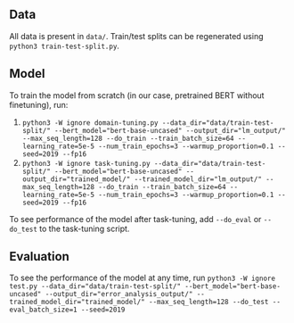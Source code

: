 ## Data
All data is present in `data/`. Train/test splits can be regenerated using `python3 train-test-split.py`.

## Model
To train the model from scratch (in our case, pretrained BERT without finetuning), run:
1. `python3 -W ignore domain-tuning.py --data_dir="data/train-test-split/" --bert_model="bert-base-uncased" --output_dir="lm_output/" --max_seq_length=128 --do_train --train_batch_size=64 --learning_rate=5e-5 --num_train_epochs=3 --warmup_proportion=0.1 --seed=2019 --fp16`
2. `python3 -W ignore task-tuning.py --data_dir="data/train-test-split/" --bert_model="bert-base-uncased" --output_dir="trained_model/" --trained_model_dir="lm_output/" --max_seq_length=128 --do_train --train_batch_size=64 --learning_rate=5e-5 --num_train_epochs=3 --warmup_proportion=0.1 --seed=2019 --fp16`

To see performance of the model after task-tuning, add `--do_eval` or `--do_test` to the task-tuning script.

## Evaluation
To see the performance of the model at any time, run `python3 -W ignore test.py --data_dir="data/train-test-split/" --bert_model="bert-base-uncased" --output_dir="error_analysis_output/" --trained_model_dir="trained_model/" --max_seq_length=128 --do_test --eval_batch_size=1 --seed=2019`
